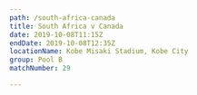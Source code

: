 ```yaml
---
path: /south-africa-canada
title: South Africa v Canada
date: 2019-10-08T11:15Z
endDate: 2019-10-08T12:35Z
locationName: Kobe Misaki Stadium, Kobe City
group: Pool B
matchNumber: 29

---
```

